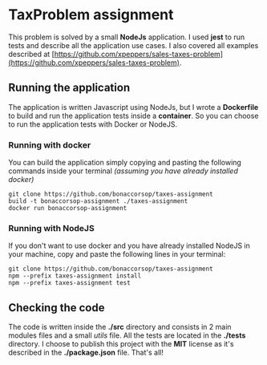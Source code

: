 # TaxProblem assignment

This problem is  solved by a small **NodeJs** application.
I used **jest** to run tests and describe all the application use cases. I also covered all examples described at [https://github.com/xpeppers/sales-taxes-problem](https://github.com/xpeppers/sales-taxes-problem).
 

## Running the application

The application is written Javascript using NodeJs, but I wrote a **Dockerfile** to build and run the application tests inside a **container**. 
So you can choose to run the application tests with Docker or NodeJS.

### Running with docker

You can build the application simply copying and pasting the following commands inside your terminal *(assuming you have already installed docker)*
````
git clone https://github.com/bonaccorsop/taxes-assignment
build -t bonaccorsop-assignment ./taxes-assignment
docker run bonaccorsop-assignment
````

### Running with NodeJS

If you don't want to use docker and you have already installed NodeJS in your machine, copy and paste the following lines in your terminal:
````
git clone https://github.com/bonaccorsop/taxes-assignment
npm --prefix taxes-assignment install
npm --prefix taxes-assignment test
````


## Checking the code
The code is written inside the **./src** directory and consists in 2 main modules files and a small *utils* file. All the tests are located in the **./tests** directory.
I choose to publish this project with the **MIT** license as it's described in the **./package.json** file. 
That's all!



